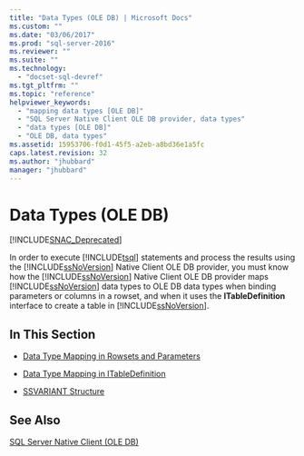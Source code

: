 ```yaml
---
title: "Data Types (OLE DB) | Microsoft Docs"
ms.custom: ""
ms.date: "03/06/2017"
ms.prod: "sql-server-2016"
ms.reviewer: ""
ms.suite: ""
ms.technology: 
  - "docset-sql-devref"
ms.tgt_pltfrm: ""
ms.topic: "reference"
helpviewer_keywords: 
  - "mapping data types [OLE DB]"
  - "SQL Server Native Client OLE DB provider, data types"
  - "data types [OLE DB]"
  - "OLE DB, data types"
ms.assetid: 15953706-f0d1-45f5-a2eb-a8bd36e1a5fc
caps.latest.revision: 32
ms.author: "jhubbard"
manager: "jhubbard"
---
```

# Data Types (OLE DB)
[!INCLUDE[SNAC_Deprecated](../../relational-databases/extended-stored-procedures-reference/includes/snac-deprecated.md)]

  In order to execute [!INCLUDE[tsql](../../advanced-analytics/r-services/includes/tsql-md.md)] statements and process the results using the [!INCLUDE[ssNoVersion](../../advanced-analytics/r-services/includes/ssnoversion-md.md)] Native Client OLE DB provider, you must know how the [!INCLUDE[ssNoVersion](../../advanced-analytics/r-services/includes/ssnoversion-md.md)] Native Client OLE DB provider maps [!INCLUDE[ssNoVersion](../../advanced-analytics/r-services/includes/ssnoversion-md.md)] data types to OLE DB data types when binding parameters or columns in a rowset, and when it uses the **ITableDefinition** interface to create a table in [!INCLUDE[ssNoVersion](../../advanced-analytics/r-services/includes/ssnoversion-md.md)].  
  
## In This Section  
  
-   [Data Type Mapping in Rowsets and Parameters](../../relational-databases/native-client-ole-db-data-types/data-type-mapping-in-rowsets-and-parameters.md)  
  
-   [Data Type Mapping in ITableDefinition](../../relational-databases/native-client-ole-db-data-types/data-type-mapping-in-itabledefinition.md)  
  
-   [SSVARIANT Structure](../../relational-databases/native-client-ole-db-data-types/ssvariant-structure.md)  
  
## See Also  
 [SQL Server Native Client &#40;OLE DB&#41;](../../relational-databases/native-client/ole-db/sql-server-native-client-ole-db.md)  
  
  